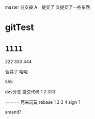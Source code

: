 master 分支被 A　提交了
又提交了一些东西
# gitTest

# `1111`
222
333
444

合并了 哈哈 

555


dev分支 提交代码
1
2
333

=====
再来玩玩 rebase
1
2
3
4 sign ?

amend?
